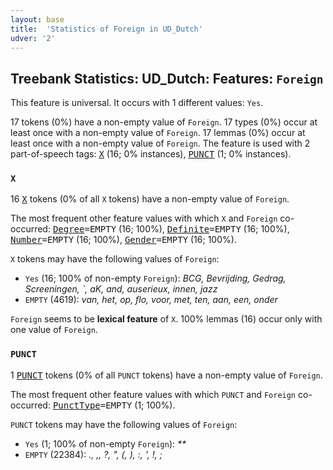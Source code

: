 ```yaml
---
layout: base
title:  'Statistics of Foreign in UD_Dutch'
udver: '2'
---
```


## Treebank Statistics: UD_Dutch: Features: `Foreign`

This feature is universal.
It occurs with 1 different values: `Yes`.

17 tokens (0%) have a non-empty value of `Foreign`.
17 types (0%) occur at least once with a non-empty value of `Foreign`.
17 lemmas (0%) occur at least once with a non-empty value of `Foreign`.
The feature is used with 2 part-of-speech tags: <tt><a href="nl-pos-X.html">X</a></tt> (16; 0% instances), <tt><a href="nl-pos-PUNCT.html">PUNCT</a></tt> (1; 0% instances).

### `X`

16 <tt><a href="nl-pos-X.html">X</a></tt> tokens (0% of all `X` tokens) have a non-empty value of `Foreign`.

The most frequent other feature values with which `X` and `Foreign` co-occurred: <tt><a href="nl-feat-Degree.html">Degree</a></tt><tt>=EMPTY</tt> (16; 100%), <tt><a href="nl-feat-Definite.html">Definite</a></tt><tt>=EMPTY</tt> (16; 100%), <tt><a href="nl-feat-Number.html">Number</a></tt><tt>=EMPTY</tt> (16; 100%), <tt><a href="nl-feat-Gender.html">Gender</a></tt><tt>=EMPTY</tt> (16; 100%).

`X` tokens may have the following values of `Foreign`:

* `Yes` (16; 100% of non-empty `Foreign`): <em>BCG, Bevrijding, Gedrag, Screeningen, `, aK, and, auserieux, innen, jazz</em>
* `EMPTY` (4619): <em>van, het, op, flo, voor, met, ten, aan, een, onder</em>

`Foreign` seems to be **lexical feature** of `X`. 100% lemmas (16) occur only with one value of `Foreign`.

### `PUNCT`

1 <tt><a href="nl-pos-PUNCT.html">PUNCT</a></tt> tokens (0% of all `PUNCT` tokens) have a non-empty value of `Foreign`.

The most frequent other feature values with which `PUNCT` and `Foreign` co-occurred: <tt><a href="nl-feat-PunctType.html">PunctType</a></tt><tt>=EMPTY</tt> (1; 100%).

`PUNCT` tokens may have the following values of `Foreign`:

* `Yes` (1; 100% of non-empty `Foreign`): <em>**</em>
* `EMPTY` (22384): <em>., ,, ?, ", (, ), :, ', !, ;</em>

